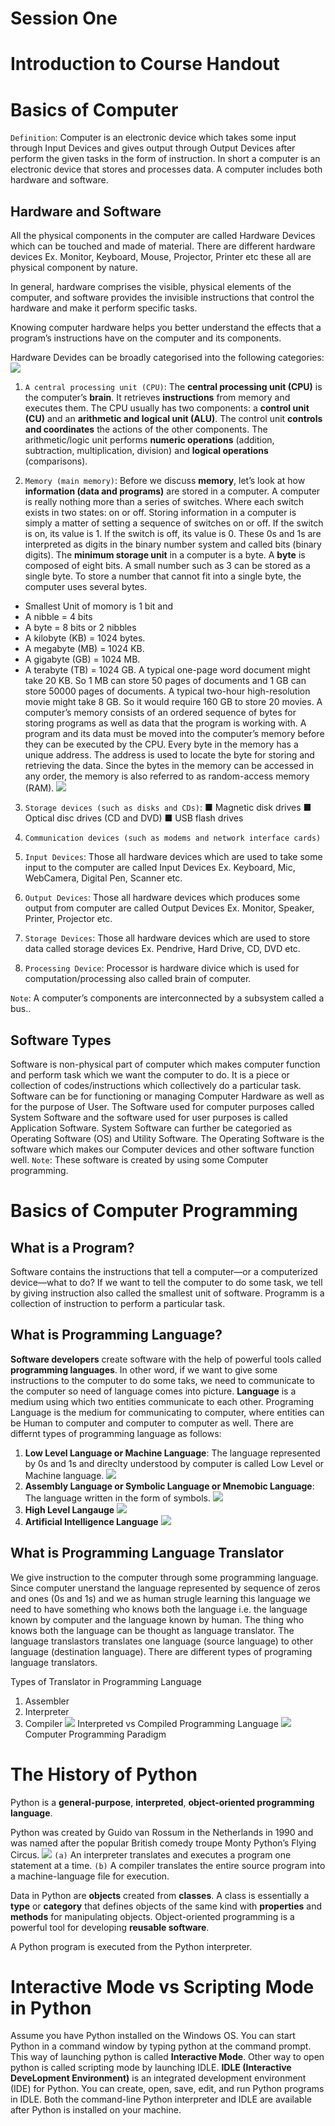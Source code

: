 # Session One

# Introduction to Course Handout


# Basics of Computer
`Definition`: Computer is an electronic device which takes some input through Input Devices and gives output through Output Devices after perform the given tasks in the form of instruction. In short a computer is an electronic device that stores and processes data. A computer includes both hardware and software.

## Hardware and Software 
All the physical components in the computer are called Hardware Devices which can be touched and made of material. There are different hardware devices Ex. Monitor, Keyboard, Mouse, Projector, Printer etc these all are physical component by nature. 

In general, hardware comprises the visible, physical elements of the computer, and software provides the invisible instructions that control the hardware and make it perform specific tasks. 

Knowing computer hardware helps you better understand the effects that a program’s instructions have on the computer and its components.

Hardware Devides can be broadly categorised into the following categories:
![](../images/iodevices.png)
1. `A central processing unit (CPU)`: The **central processing unit (CPU)** is the computer’s **brain**. It retrieves **instructions** from memory and executes them. The CPU usually has two components: a **control unit (CU)** and an **arithmetic and logical unit (ALU)**. The control unit **controls and coordinates** the actions of the other components. The arithmetic/logic unit performs **numeric operations** (addition, subtraction, multiplication, division) and **logical operations** (comparisons).

2. `Memory (main memory)`: Before we discuss **memory**, let’s look at how **information (data and programs)** are stored in a computer. A computer is really nothing more than a series of switches. Where each switch exists in two states: on or off. Storing information in a computer is simply a matter of setting a sequence of switches on or off. If the switch is on, its value is 1. If the switch is off, its value is 0. These 0s and 1s are interpreted as digits in the binary number system and called bits (binary digits). The **minimum storage unit** in a computer is a byte. A **byte** is composed of eight bits. A small number such as 3 can be stored as a single byte. To store a number that cannot fit into a single byte, the computer uses several bytes.
* Smallest Unit of momory is 1 bit and 
* A nibble = 4 bits
* A byte = 8 bits or 2 nibbles
* A kilobyte (KB) = 1024 bytes.
* A megabyte (MB) = 1024 KB.
* A gigabyte (GB) = 1024 MB.
* A terabyte (TB) = 1024 GB.
A typical one-page word document might take 20 KB. So 1 MB can store 50 pages of documents and 1 GB can store 50000 pages of documents. A typical two-hour high-resolution movie might take 8 GB. So it would require 160 GB to store 20 movies.
A computer’s memory consists of an ordered sequence of bytes for storing programs as well as data that the program is working with.
A program and its data must be moved into the computer’s memory before they can be executed by the CPU. 
Every byte in the memory has a unique address. The address is used to locate the byte for storing and retrieving the data. Since the bytes in the memory can be accessed in any order, the memory is also referred to as random-access memory (RAM).
![](../images/memory.png)

3. `Storage devices (such as disks and CDs)`:
■ Magnetic disk drives
■ Optical disc drives (CD and DVD)
■ USB flash drives

4. `Communication devices (such as modems and network interface cards)`

1. `Input Devices`: Those all hardware devices which are used to take some input to the computer are called Input Devices Ex. Keyboard, Mic, WebCamera, Digital Pen, Scanner etc.

2. `Output Devices`: Those all hardware devices which produces some output from computer are called Output Devices Ex. Monitor, Speaker, Printer, Projector etc.

3. `Storage Devices`: Those all hardware devices which are used to store data called storage devices Ex. Pendrive, Hard Drive, CD, DVD etc.

4. `Processing Device`: Processor is hardware divice which is used for computation/processing also called brain of computer.

`Note`: A computer’s components are interconnected by a subsystem called a bus..

## Software Types
Software is non-physical part of computer which makes computer function and perform task which we want the computer to do. It is a piece or collection of codes/instructions which collectively do a particular task. Software can be for functioning or managing Computer Hardware as well as for the purpose of User. The Software used for computer purposes called System Software and the software used for user purposes is called Application Software. System Software can further be categoried as Operating Software (OS) and Utility Software. The Operating Software is the software which makes our Computer devices and other software function well. 
`Note`: These software is created by using some Computer programming.

# Basics of Computer Programming

## What is a Program?
Software contains the instructions that tell a computer—or a computerized device—what to do? If we want to tell the computer to do some task, we tell by giving instruction also called the smallest unit of software. Programm is a collection of instruction to perform a particular task. 

## What is Programming Language?
**Software developers** create software with the help of powerful tools called **programming languages**. In other word, if we want to give some instructions to the computer to do some taks, we need to communicate to the computer so need of language comes into picture. **Language** is a medium using which two entities communicate to each other. Programing Language is the medium for communicating to computer, where entities can be Human to computer and computer to computer as well. There are differnt types of programming language as follows:
1. **Low Level Language or Machine Language**: The language represented by 0s and 1s and direclty understood by computer is called Low Level or Machine language. 
![](http://2.bp.blogspot.com/--yatT_dYXRU/Umva6useeII/AAAAAAAACfI/GIEkrt_B_qg/s1600/MemoryEditorI.jpg)
2. **Assembly Language or Symbolic Language or Mnemobic Language**: The language written in the form of symbols.
![](https://www.allbusiness.com/asset/image/glossaries/4967331.gif)
3. **High Level Langauge** 
![](https://qawithexperts.com/Images/Upload/23-10-2018/c-programming-examples-with-output-min.png)
4. **Artificial Intelligence Language**
![](https://i.pinimg.com/564x/26/53/f5/2653f5997695b079adb4263f1bb996a1.jpg)

## What is Programming Language Translator
We give instruction to the computer through some programming language. Since computer unerstand the language represented by sequence of zeros and ones (0s and 1s) and we as human strugle learning this language we need to have something who knows both the language i.e. the language known by computer and the language known by human. The thing who knows both the language can be thought as language translator. The language translastors translates one language (source language) to other language (destination language). There are different types of programing language translators.

Types of Translator in Programming Language
1. Assembler 
2. Interpreter
3. Compiler
![](https://images.slideplayer.com/22/6392591/slides/slide_8.jpg)
Interpreted vs Compiled Programming Language
![](https://i.pinimg.com/originals/93/3b/61/933b615d3cbf01410c2bde75238828ad.png)
Computer Programming Paradigm

# The History of Python
Python is a **general-purpose**, **interpreted**, **object-oriented programming language**.

Python was created by Guido van Rossum in the Netherlands in 1990 and was named after the popular British comedy troupe Monty Python’s Flying Circus.
![](../images/interpreter.png)
 `(a)` An interpreter translates and executes a program one statement at a time. `(b)` A compiler translates the entire source program into a machine-language file for execution.

 Data in Python are **objects** created from **classes**. A class is essentially a **type** or **category** that defines objects of the same kind with **properties** and **methods** for manipulating objects. Object-oriented programming is a powerful tool for developing **reusable software**. 

 A Python program is executed from the Python interpreter.

# Interactive Mode vs Scripting Mode in Python
Assume you have Python installed on the Windows OS. You can start Python in a command window by typing python at the command prompt. This way of launching python is called **Interactive Mode**. 
Other way to open python is called scripting mode by launching IDLE. **IDLE (Interactive DeveLopment Environment)** is an integrated development environment (IDE) for Python. You can create, open, save, edit, and run Python programs in IDLE. Both the command-line Python interpreter and IDLE are available after Python is installed on your machine.

